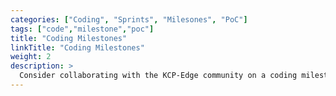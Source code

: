 ```yaml
---
categories: ["Coding", "Sprints", "Milesones", "PoC"]
tags: ["code","milestone","poc"] 
title: "Coding Milestones"
linkTitle: "Coding Milestones"
weight: 2
description: >
  Consider collaborating with the KCP-Edge community on a coding milestone.
---
```


<!-- {{% pageinfo %}}
This page contains links to the KCP-Edge coding milestones.
{{% /pageinfo %}} -->

